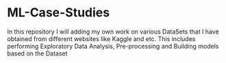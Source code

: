 # ML-Case-Studies
 In this repository I will adding my own work  on various DataSets that I have obtained from different websites like Kaggle and etc. This includes performing Exploratory Data Analysis, Pre-processing and Building models based on the Dataset
